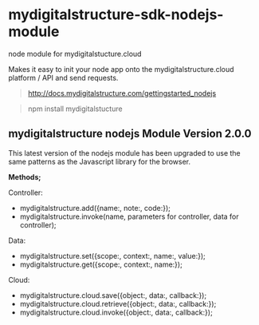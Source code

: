 mydigitalstructure-sdk-nodejs-module
====================================

node module for mydigitalstucture.cloud

Makes it easy to init your node app onto the mydigitalstructure.cloud platform / API and send requests.

> http://docs.mydigitalstructure.com/gettingstarted_nodejs

> npm install mydigitalstucture

mydigitalstructure nodejs Module Version 2.0.0
----------------------------------------------

This latest version of the nodejs module has been upgraded to use the same patterns as the Javascript library for the browser.

**Methods;**

Controller:
- mydigitalstructure.add({name:, note:, code:});
- mydigitalstructure.invoke(name, parameters for controller, data for controller);

<!-- end of the list -->

Data:
- mydigitalstructure.set({scope:, context:, name:, value:});
- mydigitalstructure.get({scope:, context:, name:});

<!-- end of the list -->

Cloud:
- mydigitalstructure.cloud.save({object:, data:, callback:});
- mydigitalstructure.cloud.retrieve({object:, data:, callback:});
- mydigitalstructure.cloud.invoke({object:, data:, callback:});

<!-- end of the list -->
